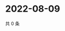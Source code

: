 # 2022-08-09

共 0 条

<!-- BEGIN WEIBO -->
<!-- 最后更新时间 Tue Aug 09 2022 00:02:17 GMT+0800 (China Standard Time) -->

<!-- END WEIBO -->
